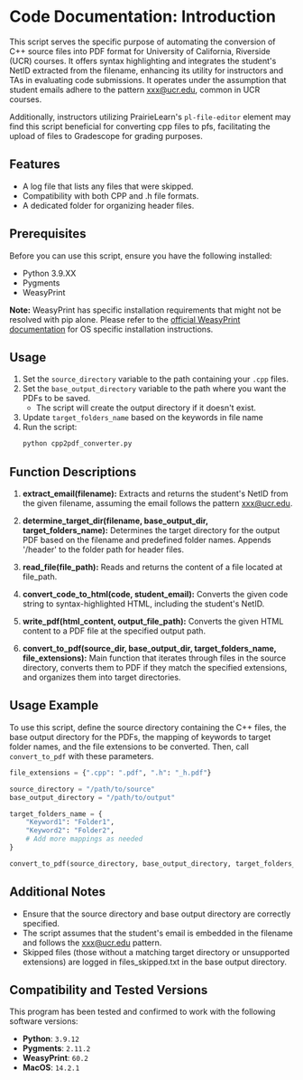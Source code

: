 # Code Documentation: Introduction

This script serves the specific purpose of automating the conversion of C++ source files into PDF format for University of California, Riverside (UCR) courses. It offers syntax highlighting and integrates the student's NetID extracted from the filename, enhancing its utility for instructors and TAs in evaluating code submissions. It operates under the assumption that student emails adhere to the pattern xxx@ucr.edu, common in UCR courses.

Additionally, instructors utilizing PrairieLearn's <code>pl-file-editor</code> element may find this script beneficial for converting cpp files to pfs, facilitating the upload of files to Gradescope for grading purposes.

## Features
- A log file that lists any files that were skipped.
- Compatibility with both CPP and .h file formats.
- A dedicated folder for organizing header files.

## Prerequisites

Before you can use this script, ensure you have the following installed:
- Python 3.9.XX
- Pygments
- WeasyPrint

**Note:** WeasyPrint has specific installation requirements that might not be resolved with pip alone. Please refer to the [official WeasyPrint documentation](https://doc.courtbouillon.org/weasyprint/stable/first_steps.html#installation) for OS specific installation instructions.

## Usage

1. Set the `source_directory` variable to the path containing your `.cpp` files.
2. Set the `base_output_directory` variable to the path where you want the PDFs to be saved.
   - The script will create the output directory if it doesn't exist.
3. Update ```target_folders_name``` based on the keywords in file name
4. Run the script:
   ```bash
   python cpp2pdf_converter.py

## Function Descriptions

1. **extract_email(filename):** Extracts and returns the student's NetID from the given filename, assuming the email follows the pattern xxx@ucr.edu.

2. **determine_target_dir(filename, base_output_dir, target_folders_name):** Determines the target directory for the output PDF based on the filename and predefined folder names. Appends '/header' to the folder path for header files.

3. **read_file(file_path):** Reads and returns the content of a file located at file_path.

4. **convert_code_to_html(code, student_email):** Converts the given code string to syntax-highlighted HTML, including the student's NetID.

5. **write_pdf(html_content, output_file_path):** Converts the given HTML content to a PDF file at the specified output path.

6. **convert_to_pdf(source_dir, base_output_dir, target_folders_name, file_extensions):** Main function that iterates through files in the source directory, converts them to PDF if they match the specified extensions, and organizes them into target directories.


## Usage Example

To use this script, define the source directory containing the C++ files, the base output directory for the PDFs, the mapping of keywords to target folder names, and the file extensions to be converted. Then, call `convert_to_pdf` with these parameters.

```python
file_extensions = {".cpp": ".pdf", ".h": "_h.pdf"}

source_directory = "/path/to/source"
base_output_directory = "/path/to/output"

target_folders_name = {
    "Keyword1": "Folder1",
    "Keyword2": "Folder2",
    # Add more mappings as needed
}

convert_to_pdf(source_directory, base_output_directory, target_folders_name, file_extensions)

```

## Additional Notes
- Ensure that the source directory and base output directory are correctly specified.
- The script assumes that the student's email is embedded in the filename and follows the xxx@ucr.edu pattern.
- Skipped files (those without a matching target directory or unsupported extensions) are logged in files_skipped.txt in the base output directory.

## Compatibility and Tested Versions

This program has been tested and confirmed to work with the following software versions:

- **Python**: `3.9.12`
- **Pygments**: `2.11.2`
- **WeasyPrint**: `60.2`
- **MacOS**: `14.2.1`